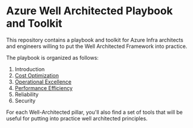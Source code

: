 # Azure Well Architected Playbook and Toolkit

This repository contains a playbook and toolkit for Azure Infra architects and engineers willing to put the Well Architected Framework into practice.

The playbook is organized as follows:

1. Introduction
2. [Cost Optimization](cost-optimization/README.md)
3. [Operational Excellence](operational-excellence/README.md)
4. [Performance Efficiency](performance-efficiency/README.md)
5. Reliability
6. Security

For each Well-Architected pillar, you'll also find a set of tools that will be useful for putting into practice well architected principles.